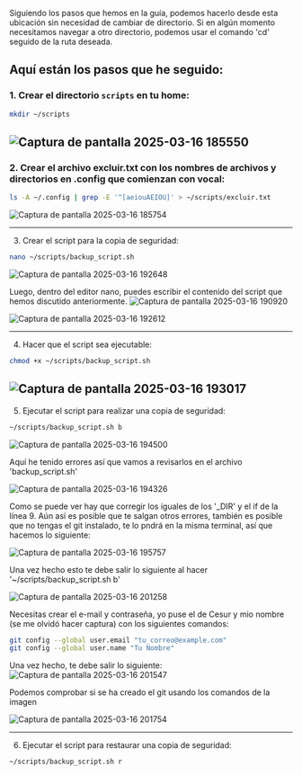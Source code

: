 Siguiendo los pasos que hemos en la guía, podemos hacerlo desde esta ubicación sin necesidad de cambiar de directorio. Si en algún momento necesitamos navegar a otro directorio, podemos usar el comando 'cd' seguido de la ruta deseada.

## Aquí están los pasos que he seguido:

### 1. Crear el directorio `scripts` en tu home:

```bash
mkdir ~/scripts
```
![Captura de pantalla 2025-03-16 185550](https://github.com/user-attachments/assets/e0a09d8c-0761-41be-b004-bd87c2f0970b)
---

### 2. Crear el archivo excluir.txt con los nombres de archivos y directorios en .config que comienzan con vocal:
```bash
ls -A ~/.config | grep -E '^[aeiouAEIOU]' > ~/scripts/excluir.txt
```
![Captura de pantalla 2025-03-16 185754](https://github.com/user-attachments/assets/d777cfe8-9c35-4805-9e0a-bbc9134efe52)

---

3. Crear el script para la copia de seguridad:
```bash
nano ~/scripts/backup_script.sh
```
![Captura de pantalla 2025-03-16 192648](https://github.com/user-attachments/assets/6fb65819-6d02-4dee-8593-1c685eb3a719)

Luego, dentro del editor nano, puedes escribir el contenido del script que hemos discutido anteriormente.
![Captura de pantalla 2025-03-16 190920](https://github.com/user-attachments/assets/fffe4041-3c2c-4369-ab97-2e9a3528f733)

![Captura de pantalla 2025-03-16 192612](https://github.com/user-attachments/assets/f443a91e-312c-4e33-a9b2-dfd29a318460)

---

4. Hacer que el script sea ejecutable:
```bash
chmod +x ~/scripts/backup_script.sh
```
![Captura de pantalla 2025-03-16 193017](https://github.com/user-attachments/assets/5d4ba78d-3c2e-473e-b3c6-d6f99e30a148)
---

5. Ejecutar el script para realizar una copia de seguridad:
```bash
~/scripts/backup_script.sh b
```
![Captura de pantalla 2025-03-16 194500](https://github.com/user-attachments/assets/e4b49663-1f0c-401a-9548-f6a0bf7f577c)

Aquí he tenido errores así que vamos a revisarlos en el archivo 'backup_script.sh'

![Captura de pantalla 2025-03-16 194326](https://github.com/user-attachments/assets/a2ab6a4a-53f2-4582-b79d-58e6c733d227)

Como se puede ver hay que corregir los iguales de los '_DIR' y el if de la línea 9. Aún así es posible que te salgan otros errores, también es posible que no tengas el git instalado, te lo pndrá en la misma terminal, así que hacemos lo siguiente:

![Captura de pantalla 2025-03-16 195757](https://github.com/user-attachments/assets/b197c77f-e967-4372-8336-26cc2b8d50c6)

Una vez hecho esto te debe salir lo siguiente al hacer '~/scripts/backup_script.sh b'

![Captura de pantalla 2025-03-16 201258](https://github.com/user-attachments/assets/18a658fe-3670-4dc5-88b1-7314db0f7fb3)

Necesitas crear el e-mail y contraseña, yo puse el de Cesur y mio nombre (se me olvidó hacer captura) con los siguientes comandos:
```bash
git config --global user.email "tu_correo@example.com"
git config --global user.name "Tu Nombre"
```
Una vez hecho, te debe salir lo siguiente:
![Captura de pantalla 2025-03-16 201547](https://github.com/user-attachments/assets/70573a7d-1c9f-405b-be60-44f616964992)

Podemos comprobar si se ha creado el git usando los comandos de la imagen

![Captura de pantalla 2025-03-16 201754](https://github.com/user-attachments/assets/4bfeb63e-26cf-49a7-b620-0b67dcbb0a39)

---

6. Ejecutar el script para restaurar una copia de seguridad:
```bash
~/scripts/backup_script.sh r
```

